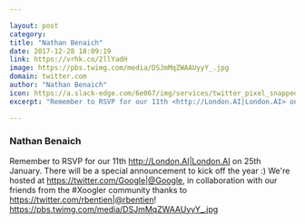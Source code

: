 ```yaml
---

layout: post
category: 
title: "Nathan Benaich"
date: 2017-12-28 18:09:19
link: https://vrhk.co/2llYadH
image: https://pbs.twimg.com/media/DSJmMqZWAAUyyY_.jpg
domain: twitter.com
author: "Nathan Benaich"
icon: https://a.slack-edge.com/6e067/img/services/twitter_pixel_snapped_32.png
excerpt: "Remember to RSVP for our 11th <http://London.AI|London.AI> on 25th January. There will be a special announcement to kick off the year :) We're hosted at <https://twitter.com/Google|@Google>, in collaboration with our friends from the #Xoogler community thanks to <https://twitter.com/rbentien|@rbentien>! <https://pbs.twimg.com/media/DSJmMqZWAAUyyY_.jpg>"

---
```


### Nathan Benaich

Remember to RSVP for our 11th <http://London.AI|London.AI> on 25th January. There will be a special announcement to kick off the year :) We're hosted at <https://twitter.com/Google|@Google>, in collaboration with our friends from the #Xoogler community thanks to <https://twitter.com/rbentien|@rbentien>! <https://pbs.twimg.com/media/DSJmMqZWAAUyyY_.jpg>